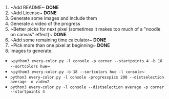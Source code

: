 1. ~Add README~ **DONE**
2. ~Add License~ **DONE**
3. Generate some images and include them
4. Generate a video of the progress
5. ~Better picks for next pixel (sometimes it makes too much of a "noodle on canvas" effect)~ **DONE**
6. ~Add some remaining time calculator~ **DONE**
7. ~Pick more than one pixel at beginning~ **DONE**
8. Images to generate:
  - ~`python3 every-color.py -l console -p corner --startpoints 4 -b 18 --sortcolors hue`~
  - ~`python3 every-color.py -b 18 --sortcolors hue -l console`~
  - `python3 every-color.py -l console -progresspics 200 --distselection average -o video2`
  - `python3 every-color.py -l console --distselection average -p corner --startpoints 4`
